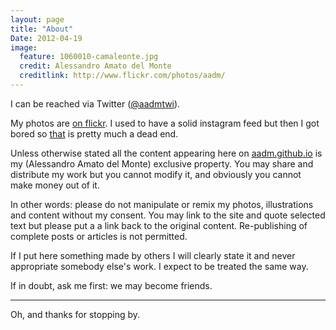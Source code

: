 ```yaml
---
layout: page
title: "About"
Date: 2012-04-19
image:
  feature: 1060010-camaleonte.jpg
  credit: Alessandro Amato del Monte
  creditlink: http://www.flickr.com/photos/aadm/
---
```


I can be reached via Twitter ([@aadmtwi](http://twitter.com/aadmtwi)).

My photos are [on flickr](http://www.flickr.com/photos/aadm/). I used to have a solid instagram feed but then I got bored so [that](http://instagram.com/aadm) is pretty much a dead end. 

Unless otherwise stated all the content appearing here on [aadm.github.io](http://aadm.github.io) is my (Alessandro Amato del Monte) exclusive property. You may share and distribute my work but you cannot modify it, and obviously you cannot make money out of it.

In other words: please do not manipulate or remix my photos, illustrations and content without my consent. You may link to the site and quote selected text but please put a a link back to the original content. Re-publishing of complete posts or articles is not permitted.

If I put here something made by others I will clearly state it and never appropriate somebody else's work. I expect to be treated the same way.

If in doubt, ask me first: we may become friends.

*** 

Oh, and thanks for stopping by.
